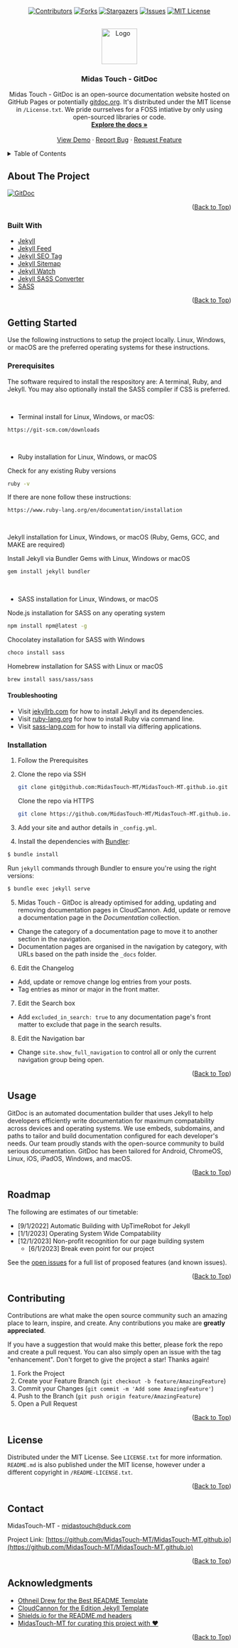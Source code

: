 <div id="top"></div>

<div align="center">

[![Contributors][contributors-shield]][contributors-url]
[![Forks][forks-shield]][forks-url]
[![Stargazers][stars-shield]][stars-url]
[![Issues][issues-shield]][issues-url]
[![MIT License][license-shield]][license-url]


<!-- PROJECT LOGO -->
<br />
<div align="center">
  <a href="https://github.com/MidasTouch-MT/MidasTouch-MT.github.io">
    <img src="/siteicon.png" alt="Logo" width="80" height="80">
  </a>

<h3 align="center">Midas Touch - GitDoc</h3>

  Midas Touch - GitDoc is an open-source documentation website hosted on GitHub Pages or potentially [gitdoc.org](https://www.gitdoc.org). 
    It's distributed under the MIT license in `/License.txt`. 
    We pride ourrselves for a FOSS intiative by only using open-sourced libraries or code.
    <br />
    <a href="https://github.com/MidasTouch-MT/MidasTouch-MT.github.io"><strong>Explore the docs »</strong></a>
    <br />
    <br />
    <a href="https://github.com/MidasTouch-MT/MidasTouch-MT.github.io">View Demo</a>
    ·
    <a href="https://github.com/MidasTouch-MT/MidasTouch-MT.github.io/issues">Report Bug</a>
    ·
    <a href="https://github.com/MidasTouch-MT/MidasTouch-MT.github.io/issues">Request Feature</a>
  </p>
</div>


<div align="left">

<!-- TABLE OF CONTENTS -->
<details>
  <summary>Table of Contents</summary>
  <ol>
    <li>
      <a href="#about-the-project">About The Project</a>
      <ul>
        <li><a href="#built-with">Built With</a></li>
      </ul>
    </li>
    <li>
      <a href="#getting-started">Getting Started</a>
      <ul>
        <li><a href="#prerequisites">Prerequisites</a></li>
        <li><a href="#installation">Installation</a></li>
      </ul>
    </li>
    <li><a href="#usage">Usage</a></li>
    <li><a href="#roadmap">Roadmap</a></li>
    <li><a href="#contributing">Contributing</a></li>
    <li><a href="#license">License</a></li>
    <li><a href="#contact">Contact</a></li>
    <li><a href="#acknowledgments">Acknowledgments</a></li>
  </ol>
</details>


<!-- ABOUT THE PROJECT -->
## About The Project

[![GitDoc][product-screenshot]](https://midastouch-mt.github.io)

<p align="right">(<a href="#top">Back to Top</a>)</p>



### Built With

* [Jekyll](https://jekyllrb.com/)
* [Jekyll Feed](https://github.com/jekyll/jekyll-feed)
* [Jekyll SEO Tag](https://github.com/jekyll/jekyll-seo-tag)
* [Jekyll Sitemap](https://github.com/jekyll/jekyll-sitemap)
* [Jekyll Watch](https://github.com/jekyll/jekyll-watch)
* [Jekyll SASS Converter](https://github.com/jekyll/jekyll-sass-converter)
* [SASS](https://sass-lang.com/)

<p align="right">(<a href="#top">Back to Top</a>)</p>



<!-- GETTING STARTED -->
## Getting Started

Use the following instructions to setup the project locally. 
Linux, Windows, or macOS are the preferred operating systems for these instructions.

### Prerequisites

The software required to install the respository are: 
A terminal, Ruby, and Jekyll. You may also optionally install the SASS compiler if CSS is preferred.

<br>

* Terminal install for Linux, Windows, or macOS:
~~~https
https://git-scm.com/downloads
~~~

<br>

* Ruby installation for Linux, Windows, or macOS

Check for any existing Ruby versions
~~~sh
ruby -v
~~~
If there are none follow these instructions:
~~~https
https://www.ruby-lang.org/en/documentation/installation
~~~

<br>

Jekyll installation for Linux, Windows, or macOS
(Ruby, Gems, GCC, and MAKE are required)

Install Jekyll via Bundler Gems with Linux, Windows or macOS
~~~sh
gem install jekyll bundler
~~~

<br>

* SASS installation for Linux, Windows, or macOS

Node.js installation for SASS on any operating system
~~~sh
npm install npm@latest -g
~~~

Chocolatey installation for SASS with Windows
~~~sh
choco install sass
~~~

Homebrew installation for SASS with Linux or macOS
~~~sh
brew install sass/sass/sass
~~~

#### Troubleshooting

* Visit [jekyllrb.com](https://jekyllrb.com/docs) for how to install Jekyll and its dependencies.
* Visit [ruby-lang.org](https://www.ruby-lang.org/en/documentation/installation) for how to install Ruby via command line.
* Visit [sass-lang.com](https://sass-lang.com/install) for how to install via differing applications.

### Installation

1. Follow the Prerequisites
2. Clone the repo via SSH
   ~~~sh
   git clone git@github.com:MidasTouch-MT/MidasTouch-MT.github.io.git
   ~~~

   Clone the repo via HTTPS
   ~~~sh
   git clone https://github.com/MidasTouch-MT/MidasTouch-MT.github.io.git
   ~~~

3. Add your site and author details in `_config.yml`.

4. Install the dependencies with [Bundler](http://bundler.io/):

~~~bash
$ bundle install
~~~

Run `jekyll` commands through Bundler to ensure you're using the right versions:

~~~bash
$ bundle exec jekyll serve
~~~

5. Midas Touch - GitDoc is already optimised for adding, updating and removing documentation pages in CloudCannon.
Add, update or remove a documentation page in the *Documentation* collection.

* Change the category of a documentation page to move it to another section in the navigation.
* Documentation pages are organised in the navigation by category, with URLs based on the path inside the `_docs` folder.

6. Edit the Changelog

* Add, update or remove change log entries from your posts.
* Tag entries as minor or major in the front matter.

7. Edit the Search box

* Add `excluded_in_search: true` to any documentation page's front matter to exclude that page in the search results.

8. Edit the Navigation bar

* Change `site.show_full_navigation` to control all or only the current navigation group being open.

<p align="right">(<a href="#top">Back to Top</a>)</p>


<!-- USAGE EXAMPLES -->
## Usage

GitDoc is an automated documentation builder that uses Jekyll to help developers efficiently write documentation for maximum compatability across devices and operating systems.
We use embeds, subdomains, and paths to tailor and build documentation configured for each developer's needs.
Our team proudly stands with the open-source community to build serious documentation.
GitDoc has been tailored for Android, ChromeOS, Linux, iOS, iPadOS, Windows, and macOS.

<p align="right">(<a href="#top">Back to Top</a>)</p>



<!-- ROADMAP -->
## Roadmap

The following are estimates of our timetable:
- [9/1/2022] Automatic Building with UpTimeRobot for Jekyll
- [1/1/2023] Operating System Wide Compatability
- [12/1/2023] Non-profit recognition for our page building system
    - [6/1/2023] Break even point for our project

See the [open issues](https://github.com/MidasTouch-MT/MidasTouch-MT.github.io/issues) for a full list of proposed features (and known issues).

<p align="right">(<a href="#top">Back to Top</a>)</p>



<!-- CONTRIBUTING -->
## Contributing

Contributions are what make the open source community such an amazing place to learn, inspire, and create. Any contributions you make are **greatly appreciated**.

If you have a suggestion that would make this better, please fork the repo and create a pull request. You can also simply open an issue with the tag "enhancement".
Don't forget to give the project a star! Thanks again!

1. Fork the Project
2. Create your Feature Branch (`git checkout -b feature/AmazingFeature`)
3. Commit your Changes (`git commit -m 'Add some AmazingFeature'`)
4. Push to the Branch (`git push origin feature/AmazingFeature`)
5. Open a Pull Request

<p align="right">(<a href="#top">Back to Top</a>)</p>



<!-- LICENSE -->
## License

Distributed under the MIT License. See `LICENSE.txt` for more information.
`README.md` is also published under the MIT license, however under a different copyright in `/README-LICENSE.txt`.

<p align="right">(<a href="#top">Back to Top</a>)</p>



<!-- CONTACT -->
## Contact

MidasTouch-MT - midastouch@duck.com

Project Link: [https://github.com/MidasTouch-MT/MidasTouch-MT.github.io](https://github.com/MidasTouch-MT/MidasTouch-MT.github.io)

<p align="right">(<a href="#top">Back to Top</a>)</p>



<!-- ACKNOWLEDGMENTS -->
## Acknowledgments

* [Othneil Drew for the Best README Template](https://github.com/othneildrew/Best-README-Template)
* [CloudCannon for the Edition Jekyll Template](https://github.com/CloudCannon/edition-jekyll-template)
* [Shields.io for the README.md headers](https://shields.io)
* [MidasTouch-MT for curating this project with ❤️](https://github.com/MidasTouch-MT)

<p align="right">(<a href="#top">Back to Top</a>)</p>



<!-- MARKDOWN LINKS & IMAGES -->
[contributors-shield]: https://img.shields.io/github/contributors/MidasTouch-MT/MidasTouch-MT.github.io.svg?style=for-the-badge
[contributors-url]: https://github.com/MidasTouch-MT/MidasTouch-MT.github.io/graphs/contributors
[forks-shield]: https://img.shields.io/github/forks/MidasTouch-MT/MidasTouch-MT.github.io.svg?style=for-the-badge
[forks-url]: https://github.com/MidasTouch-MT/MidasTouch-MT.github.io/network/members
[stars-shield]: https://img.shields.io/github/stars/MidasTouch-MT/MidasTouch-MT.github.io.svg?style=for-the-badge
[stars-url]: https://github.com/MidasTouch-MT/MidasTouch-MT.github.io/stargazers
[issues-shield]: https://img.shields.io/github/issues/MidasTouch-MT/MidasTouch-MT.github.io.svg?style=for-the-badge
[issues-url]: https://github.com/MidasTouch-MT/MidasTouch-MT.github.io/issues
[license-shield]: https://img.shields.io/github/license/MidasTouch-MT/MidasTouch-MT.github.io.svg?style=for-the-badge
[license-url]: https://github.com/MidasTouch-MT/MidasTouch-MT.github.io/blob/master/LICENSE.txt
[product-screenshot]: images/_screenshot.png
